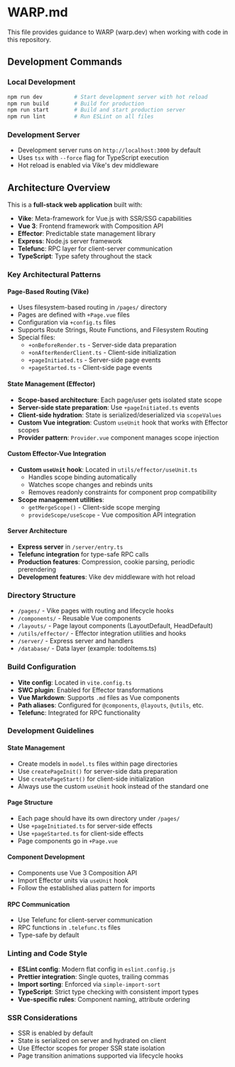 # WARP.md

This file provides guidance to WARP (warp.dev) when working with code in this repository.

## Development Commands

### Local Development
```bash
npm run dev          # Start development server with hot reload
npm run build        # Build for production
npm run start        # Build and start production server
npm run lint         # Run ESLint on all files
```

### Development Server
- Development server runs on `http://localhost:3000` by default
- Uses `tsx` with `--force` flag for TypeScript execution
- Hot reload is enabled via Vike's dev middleware

## Architecture Overview

This is a **full-stack web application** built with:

- **Vike**: Meta-framework for Vue.js with SSR/SSG capabilities
- **Vue 3**: Frontend framework with Composition API
- **Effector**: Predictable state management library
- **Express**: Node.js server framework
- **Telefunc**: RPC layer for client-server communication
- **TypeScript**: Type safety throughout the stack

### Key Architectural Patterns

#### Page-Based Routing (Vike)
- Uses filesystem-based routing in `/pages/` directory
- Pages are defined with `+Page.vue` files
- Configuration via `+config.ts` files
- Supports Route Strings, Route Functions, and Filesystem Routing
- Special files:
  - `+onBeforeRender.ts` - Server-side data preparation
  - `+onAfterRenderClient.ts` - Client-side initialization
  - `+pageInitiated.ts` - Server-side page events
  - `+pageStarted.ts` - Client-side page events

#### State Management (Effector)
- **Scope-based architecture**: Each page/user gets isolated state scope
- **Server-side state preparation**: Use `+pageInitiated.ts` events
- **Client-side hydration**: State is serialized/deserialized via `scopeValues`
- **Custom Vue integration**: Custom `useUnit` hook that works with Effector scopes
- **Provider pattern**: `Provider.vue` component manages scope injection

#### Custom Effector-Vue Integration
- **Custom `useUnit` hook**: Located in `utils/effector/useUnit.ts`
  - Handles scope binding automatically
  - Watches scope changes and rebinds units
  - Removes readonly constraints for component prop compatibility
- **Scope management utilities**:
  - `getMergeScope()` - Client-side scope merging
  - `provideScope/useScope` - Vue composition API integration

#### Server Architecture
- **Express server** in `/server/entry.ts`
- **Telefunc integration** for type-safe RPC calls
- **Production features**: Compression, cookie parsing, periodic prerendering
- **Development features**: Vike dev middleware with hot reload

### Directory Structure

- `/pages/` - Vike pages with routing and lifecycle hooks
- `/components/` - Reusable Vue components
- `/layouts/` - Page layout components (LayoutDefault, HeadDefault)
- `/utils/effector/` - Effector integration utilities and hooks
- `/server/` - Express server and handlers
- `/database/` - Data layer (example: todoItems.ts)

### Build Configuration

- **Vite config**: Located in `vite.config.ts`
- **SWC plugin**: Enabled for Effector transformations
- **Vue Markdown**: Supports `.md` files as Vue components
- **Path aliases**: Configured for `@components`, `@layouts`, `@utils`, etc.
- **Telefunc**: Integrated for RPC functionality

### Development Guidelines

#### State Management
- Create models in `model.ts` files within page directories
- Use `createPageInit()` for server-side data preparation
- Use `createPageStart()` for client-side initialization
- Always use the custom `useUnit` hook instead of the standard one

#### Page Structure
- Each page should have its own directory under `/pages/`
- Use `+pageInitiated.ts` for server-side effects
- Use `+pageStarted.ts` for client-side effects
- Page components go in `+Page.vue`

#### Component Development
- Components use Vue 3 Composition API
- Import Effector units via `useUnit` hook
- Follow the established alias pattern for imports

#### RPC Communication
- Use Telefunc for client-server communication
- RPC functions in `.telefunc.ts` files
- Type-safe by default

### Linting and Code Style

- **ESLint config**: Modern flat config in `eslint.config.js`
- **Prettier integration**: Single quotes, trailing commas
- **Import sorting**: Enforced via `simple-import-sort`
- **TypeScript**: Strict type checking with consistent import types
- **Vue-specific rules**: Component naming, attribute ordering

### SSR Considerations
- SSR is enabled by default
- State is serialized on server and hydrated on client
- Use Effector scopes for proper SSR state isolation
- Page transition animations supported via lifecycle hooks

